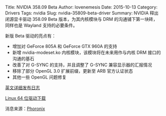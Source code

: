 ﻿Title: NVIDIA 358.09 Beta
Author: lovenemesis
Date: 2015-10-13
Category: Drivers
Tags: nvidia
Slug: nvidia-35809-beta-driver
Summary: NVIDIA 释出闭源显卡驱动 358.09 Beta 版本，为其内核模块与 DRM 的沟通铺下第一块砖，同样也是 Wayland 支持的必要条件。

新版 Beta 驱动的亮点有：

* 增加对 GeForce 805A 和 GeForce GTX 960A 的支持
* 新增 nvidia-modeset.ko 内核模块，该模块将在未来用作与内核 DRM 接口的沟通的基石
* 改善了对 G-SYNC 的支持，并且调整了 G-SYNC 兼容显示器的汇报情况
* 移除了部分 OpenGL 3.0 扩展前缀，更新至 ARB  官方认证状态
* 其他一些 OpenGL 问题修复

[英文详细发布日志](https://devtalk.nvidia.com/default/topic/884727/linux-solaris-and-freebsd-driver-358-09-beta-/?offset=1)

[Linux 64 位驱动下载](http://us.download.nvidia.com/XFree86/Linux-x86_64/358.09/NVIDIA-Linux-x86_64-358.09.run)

消息来源：[Phoronix](http://www.phoronix.com/scan.php?page=news_item&px=NVIDIA-358.09-Released)
